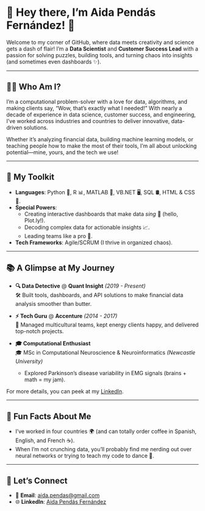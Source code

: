 # 🌟 Hey there, I’m Aida Pendás Fernández! 🚀

Welcome to my corner of GitHub, where data meets creativity and science gets a dash of flair! I’m a **Data Scientist** and **Customer Success Lead** with a passion for solving puzzles, building tools, and turning chaos into insights (and sometimes even dashboards ✨).

---

## 👩‍💻 Who Am I?

I’m a computational problem-solver with a love for data, algorithms, and making clients say, “Wow, that’s exactly what I needed!” With nearly a decade of experience in data science, customer success, and engineering, I’ve worked across industries and countries to deliver innovative, data-driven solutions.

Whether it’s analyzing financial data, building machine learning models, or teaching people how to make the most of their tools, I’m all about unlocking potential—mine, yours, and the tech we use!

---

## 🧰 My Toolkit

- **Languages**: Python 🐍, R 📊, MATLAB 🧠, VB.NET 🖥️, SQL 🛢️, HTML & CSS 🎨.
- **Special Powers**:
  - Creating interactive dashboards that make data *sing* 🎼 (hello, Plot.ly!).
  - Decoding complex data for actionable insights 📈.
  - Leading teams like a pro 🎯.
- **Tech Frameworks**: Agile/SCRUM (I thrive in organized chaos).

---

## 📚 A Glimpse at My Journey

- **🔍 Data Detective** @ **Quant Insight** *(2019 - Present)*  
  🛠 Built tools, dashboards, and API solutions to make financial data analysis smoother than butter.  

- **⚡ Tech Guru** @ **Accenture** *(2014 - 2017)*  
  🤝 Managed multicultural teams, kept energy clients happy, and delivered top-notch projects.

- **🎓 Computational Enthusiast**  
  🎓 MSc in Computational Neuroscience & Neuroinformatics *(Newcastle University)*  
  - Explored Parkinson’s disease variability in EMG signals (brains + math = my jam).  

For more details, you can peek at my [LinkedIn](https://www.linkedin.com/in/aidapendas).

---

## 🎨 Fun Facts About Me

- I’ve worked in four countries 🌍 (and can totally order coffee in Spanish, English, and French ☕).
- When I’m not crunching data, you’ll probably find me nerding out over neural networks or trying to teach my code to dance 💃.

---

## 🔗 Let’s Connect

- 📧 **Email**: [aida.pendas@gmail.com](mailto:aida.pendas@gmail.com)  
- 🌐 **LinkedIn**: [Aida Pendás Fernández](https://www.linkedin.com/in/aidapendas)  
